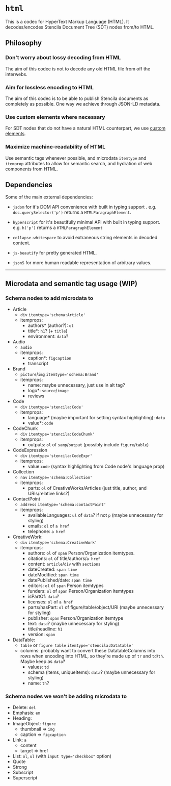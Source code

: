 # `html`

This is a codec for HyperText Markup Language (HTML).
It decodes/encodes Stencila Document Tree (SDT) nodes from/to HTML.

## Philosophy

### Don't worry about lossy decoding from HTML

The aim of this codec is not to decode any old HTML file from off the interwebs.

### Aim for lossless encoding to HTML

The aim of this codec is to be able to publish Stencila documents as
completely as possible. One way we achieve through JSON-LD metadata.

### Use custom elements where necessary

For SDT nodes that do not have a natural HTML counterpart, we use
[custom elements](https://developer.mozilla.org/en-US/docs/Web/Web_Components/Using_custom_elements).

### Maximize machine-readability of HTML

Use semantic tags whenever possible, and microdata `itemtype` and `itemprop` attributes to allow for semantic search, and hydration of web components from HTML.

## Dependencies

Some of the main external dependencies:

- `jsdom` for it's DOM API convenience with built in typing support .
  e.g. `doc.querySelector('p')` returns a `HTMLParagraphElement`.

- `hyperscript` for it's beautifully minimal API with built in typing support.
  e.g. `h('p')` returns a `HTMLParagraphElement`

- `collapse-whitespace` to avoid extraneous string elements in decoded content.

- `js-beautify` for pretty generated HTML.

- `json5` for more human readable representation of arbitrary values.

---

## Microdata and semantic tag usage (WIP)

### Schema nodes to add microdata to
* Article
    * `div` `itemtype='schema:Article'`
    * itemprops:
        * authors* (author?): `ol`
        * title*: `h1`? (+ `title`)
        * environment: `data`?
* Audio
    * `audio`
    * itemprops:
        * caption*: `figcaption`
        * transcript
* Brand
    * `picture`/`img` `itemtype='schema:Brand'`
    * itemprops:
        * name: maybe unnecessary, just use in alt tag?
        * logo*: `source`/`image`
        * reviews
* Code
    * `div` `itemtype='stencila:Code'`
    * itemprops:
        * language* (maybe important for setting syntax highlighting): `data`
        * value*: `code`
* CodeChunk
    * `div` `itemtype='stencila:CodeChunk'`
    * itemprops:
        * outputs: `ol` of `samp`/`output` (possibly include `figure`/`table`)
* CodeExpression
    * `div` `itemtype='stencila:CodeExpr'`
    * itemprops:
        * value:`code` (syntax highlighting from Code node's language prop)
* Collection
    * `nav` `itemtype='schema:Collection'`
    * itemprops:
        * parts: `ol` of CreativeWorks/Articles (just title, author, and URIs/relative links?)
* ContactPoint
    * `address` `itemtype='schema:contactPoint'`
    * itemprops:
        * availableLanguages: `ul` of `data`? if not `p` (maybe unnecessary for styling)
        * emails: `ol` of `a href`
        * telephone: `a href`
* CreativeWork:
    * `div` `itemtype='schema:CreativeWork'`
    * itemprops:
        * authors: `ol` of `span` Person/Organization itemtypes.
        * citations: `ol` of title/authors/`a href`
        * content: `article`/`div` with `sections`
        * dateCreated: `span time`
        * dateModified: `span time`
        * datePublished/date: `span time`
        * editors: `ol` of `span` Person itemtypes
        * funders: `ol` of `span` Person/Organization itemtypes
        * isPartOf: `data`?
        * licenses: `ol` of `a href`
        * parts/hasPart: `ol` of figure/table/object/URI (maybe unnecessary for styling)
        * publisher: `span` Person/Organization itemtype
        * text: `data`? (maybe unnecessary for styling)
        * title/headline: `h1`
        * version: `span`
* DataTable:
    * `table` or `figure table` `itemtype='stencila:Datatable'`
    * columns: probably want to convert these DatatableColumns into rows when encoding into HTML, so they're made up of `tr` and `td`/`th`. Maybe keep as `data`?
        * values: `td`
        * schema (items, uniqueItems): `data`? (maybe unnecessary for styling)
        * name: `th`?

### Schema nodes we won't be adding microdata to
* Delete: `del`
* Emphasis: `em`
* Heading: 
* ImageObject: `figure`
    * thumbnail => `img`
    * caption => `figcaption`
* Link: `a`
    * content
    * target => href
* List: `ol`, `ul` (with `input type="checkbox"` option)
* Quote
* Strong
* Subscript
* Superscript
